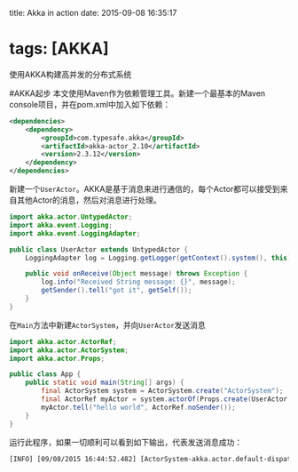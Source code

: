 title: Akka in action date: 2015-09-08 16:35:17

# tags: [AKKA]
使用AKKA构建高并发的分布式系统 <!--more-->

#AKKA起步 本文使用Maven作为依赖管理工具。新建一个最基本的Maven console项目，并在pom.xml中加入如下依赖：

```xml
<dependencies>
    <dependency>
        <groupId>com.typesafe.akka</groupId>
        <artifactId>akka-actor_2.10</artifactId>
        <version>2.3.12</version>
    </dependency>
</dependencies>
```

新建一个`UserActor`。AKKA是基于消息来进行通信的，每个Actor都可以接受到来自其他Actor的消息，然后对消息进行处理。  

```Java
import akka.actor.UntypedActor;
import akka.event.Logging;
import akka.event.LoggingAdapter;

public class UserActor extends UntypedActor {
    LoggingAdapter log = Logging.getLogger(getContext().system(), this);

    public void onReceive(Object message) throws Exception {
        log.info("Received String message: {}", message);
        getSender().tell("got it", getSelf());
    }
}
```

在`Main`方法中新建`ActorSystem`，并向`UserActor`发送消息

```Java
import akka.actor.ActorRef;
import akka.actor.ActorSystem;
import akka.actor.Props;

public class App {
    public static void main(String[] args) {
        final ActorSystem system = ActorSystem.create("ActorSystem");
        final ActorRef myActor = system.actorOf(Props.create(UserActor.class));
        myActor.tell("hello world", ActorRef.noSender());
    }
}
```

运行此程序，如果一切顺利可以看到如下输出，代表发送消息成功：
```xml
[INFO] [09/08/2015 16:44:52.482] [ActorSystem-akka.actor.default-dispatcher-3] [akka://ActorSystem/user/$a] Received String message: hello world
```
